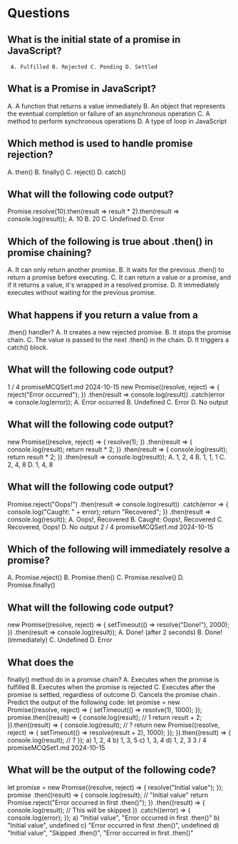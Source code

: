  # Questions
 ## What is the initial state of a promise in JavaScript?
` A. Fulfilled
 B. Rejected
 C. Pending
 D. Settled`
 ## What is a Promise in JavaScript?
 A. A function that returns a value immediately
 B. An object that represents the eventual completion or failure of an asynchronous operation
 C. A method to perform synchronous operations
 D. A type of loop in JavaScript
 ## Which method is used to handle promise rejection?
 A. 
then()
 B. 
finally()
 C. 
reject()
 D. 
catch()
 ## What will the following code output?
 Promise.resolve(10).then(result => result * 2).then(result => 
console.log(result)); 
A. 10
 B. 20
 C. Undefined
 D. Error
 ## Which of the following is true about .then() in promise chaining?
 A. It can only return another promise.
 B. It waits for the previous .then() to return a promise before executing.
 C. It can return a value or a promise, and if it returns a value, it's wrapped in a resolved
 promise.
 D. It immediately executes without waiting for the previous promise.
 ## What happens if you return a value from a 
.then()
 handler?
 A. It creates a new rejected promise.
 B. It stops the promise chain.
 C. The value is passed to the next 
.then()
 in the chain.
 D. It triggers a 
catch()
 block.
 ## What will the following code output?
 1 / 4
promiseMCQSet1.md
 2024-10-15
 new Promise((resolve, reject) => { 
  reject("Error occurred"); 
}) 
.then(result => console.log(result)) 
.catch(error => console.log(error)); 
A. Error occurred
 B. Undefined
 C. Error
 D. No output
 ## What will the following code output?
 new Promise((resolve, reject) => { 
  resolve(1); 
}) 
.then(result => { 
console.log(result); 
return result * 2; 
}) 
.then(result => { 
console.log(result); 
return result * 2; 
}) 
.then(result => console.log(result)); 
A. 1, 2, 4
 B. 1, 1, 1
 C. 2, 4, 8
 D. 1, 4, 8
 ## What will the following code output?
 Promise.reject("Oops!") 
  .then(result => console.log(result)) 
  .catch(error => { 
console.log("Caught: " + error); 
return "Recovered"; 
  }) 
  .then(result => console.log(result)); 
A. Oops!, Recovered
 B. Caught: Oops!, Recovered
 C. Recovered, Oops!
 D. No output
 2 / 4
promiseMCQSet1.md
 2024-10-15
 ## Which of the following will immediately resolve a promise?
 A. 
Promise.reject()
 B. 
Promise.then()
 C. 
Promise.resolve()
 D. 
Promise.finally()
 ## What will the following code output?
 new Promise((resolve, reject) => { 
  setTimeout(() => resolve("Done!"), 2000); 
}) 
.then(result => console.log(result)); 
A. Done! (after 2 seconds)
 B. Done! (immediately)
 C. Undefined
 D. Error
 ## What does the 
finally()
 method do in a promise chain?
 A. Executes when the promise is fulfilled
 B. Executes when the promise is rejected
 C. Executes after the promise is settled, regardless of outcome
 D. Cancels the promise chain
 . Predict the output of the following code:
 let promise = new Promise((resolve, reject) => { 
  setTimeout(() => resolve(1), 1000); 
}); 
promise.then((result) => { 
console.log(result); // 1 
return result + 2; 
}).then((result) => { 
console.log(result); // ? 
return new Promise((resolve, reject) => { 
    setTimeout(() => resolve(result + 2), 1000); 
  }); 
}).then((result) => { 
console.log(result); // ? 
}); 
a) 1, 2, 4
 b) 1, 3, 5
 c) 1, 3, 4
 d) 1, 2, 3
 3 / 4
promiseMCQSet1.md
 2024-10-15
 ## What will be the output of the following code?
 let promise = new Promise((resolve, reject) => { 
  resolve("Initial value"); 
}); 
promise 
  .then((result) => { 
console.log(result); // "Initial value" 
return Promise.reject("Error occurred in first .then()"); 
  }) 
  .then((result) => { 
console.log(result); // This will be skipped 
  }) 
  .catch((error) => { 
console.log(error); 
  }); 
a) "Initial value", "Error occurred in first .then()"
 b) "Initial value", undefined
 c) "Error occurred in first .then()", undefined
 d) "Initial value", "Skipped .then()", "Error occurred in first .then()"
